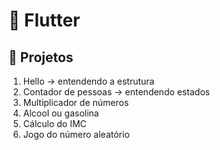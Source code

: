 # 📱 Flutter

## 🚀 Projetos

1. Hello -> entendendo a estrutura
2. Contador de pessoas -> entendendo estados
3. Multiplicador de números
4. Alcool ou gasolina
5. Cálculo do IMC
6. Jogo do número aleatório

